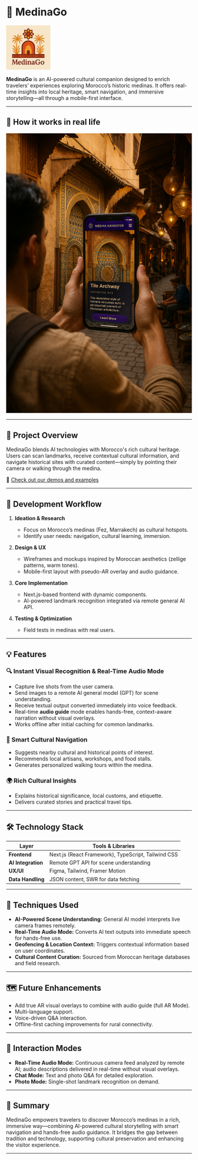 # 🧭 MedinaGo

<img src="frontend/public/medinago.png" alt="MedinaGo" width="120" />


**MedinaGo** is an AI-powered cultural companion designed to enrich travelers’ experiences exploring Morocco’s historic medinas. It offers real-time insights into local heritage, smart navigation, and immersive storytelling—all through a mobile-first interface.

---

## 📸 How it works in real life

![Traveler using MedinaGo in Moroccan medina](./readme-heritage.png)

---

## 🧩 Project Overview

MedinaGo blends AI technologies with Morocco's rich cultural heritage. Users can scan landmarks, receive contextual cultural information, and navigate historical sites with curated content—simply by pointing their camera or walking through the medina.

🎥 [Check out our demos and examples](/Demo-presentation)

---

## 🔧 Development Workflow

1. **Ideation & Research**
   - Focus on Morocco’s medinas (Fez, Marrakech) as cultural hotspots.
   - Identify user needs: navigation, cultural learning, immersion.

2. **Design & UX**
   - Wireframes and mockups inspired by Moroccan aesthetics (zellige patterns, warm tones).
   - Mobile-first layout with pseudo-AR overlay and audio guidance.

3. **Core Implementation**
   - Next.js-based frontend with dynamic components.
   - AI-powered landmark recognition integrated via remote general AI API.

4. **Testing & Optimization**
   - Field tests in medinas with real users.
    

---

## 💡 Features

### 🔍 Instant Visual Recognition & Real-Time Audio Mode

- Capture live shots from the user camera.
- Send images to a remote AI general model (GPT) for scene understanding.
- Receive textual output converted immediately into voice feedback.
- Real-time **audio guide** mode enables hands-free, context-aware narration without visual overlays.
- Works offline after initial caching for common landmarks.

### 🧭 Smart Cultural Navigation

- Suggests nearby cultural and historical points of interest.
- Recommends local artisans, workshops, and food stalls.
- Generates personalized walking tours within the medina.

### 🌍 Rich Cultural Insights

- Explains historical significance, local customs, and etiquette.
- Delivers curated stories and practical travel tips.

---

## 🛠️ Technology Stack

| Layer              | Tools & Libraries                                   |
| ------------------ | --------------------------------------------------- |
| **Frontend**       | Next.js (React Framework), TypeScript, Tailwind CSS |
| **AI Integration** | Remote GPT API for scene understanding               |
| **UX/UI**          | Figma, Tailwind, Framer Motion                      |
| **Data Handling**  | JSON content, SWR for data fetching                  |

---

## 🧪 Techniques Used

- **AI-Powered Scene Understanding:** General AI model interprets live camera frames remotely.
- **Real-Time Audio Mode:** Converts AI text outputs into immediate speech for hands-free use.
- **Geofencing & Location Context:** Triggers contextual information based on user coordinates.
- **Cultural Content Curation:** Sourced from Moroccan heritage databases and field research.

---

## 🗺️ Future Enhancements

- Add true AR visual overlays to combine with audio guide (full AR Mode).
- Multi-language support.
- Voice-driven Q&A interaction.
- Offline-first caching improvements for rural connectivity.

---

## 📱 Interaction Modes

- **Real-Time Audio Mode:** Continuous camera feed analyzed by remote AI; audio descriptions delivered in real-time without visual overlays.
- **Chat Mode:** Text and photo Q&A for detailed exploration.
- **Photo Mode:** Single-shot landmark recognition on demand.

---

## 🧭 Summary

MedinaGo empowers travelers to discover Morocco’s medinas in a rich, immersive way—combining AI-powered cultural storytelling with smart navigation and hands-free audio guidance. It bridges the gap between tradition and technology, supporting cultural preservation and enhancing the visitor experience.

---

